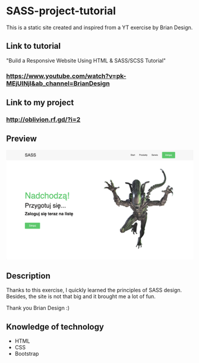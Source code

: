 # SASS-project-tutorial

This is a static site created and inspired from a YT exercise by Brian Design.

## Link to tutorial
"Build a Responsive Website Using HTML & SASS/SCSS Tutorial"
### https://www.youtube.com/watch?v=pk-MEjUINjI&ab_channel=BrianDesign

## Link to my project
### http://oblivion.rf.gd/?i=2

## Preview
![Preview project](preview_project.png)

## Description
Thanks to this exercise, I quickly learned the principles of SASS design. Besides, the site is not that big and it brought me a lot of fun.

Thank you Brian Design :)

## Knowledge of technology
* HTML
* CSS
* Bootstrap
